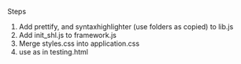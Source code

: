 Steps
1. Add prettify, and syntaxhighlighter (use folders as copied) to lib.js
2. Add init_shl.js to framework.js
3. Merge styles.css into application.css
4. use as in testing.html

